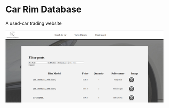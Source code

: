 # Car Rim Database 
A used-car trading website

<img src="https://github.com/Hannestly/CarRimDatabase/blob/master/screenshots/allposts.png">